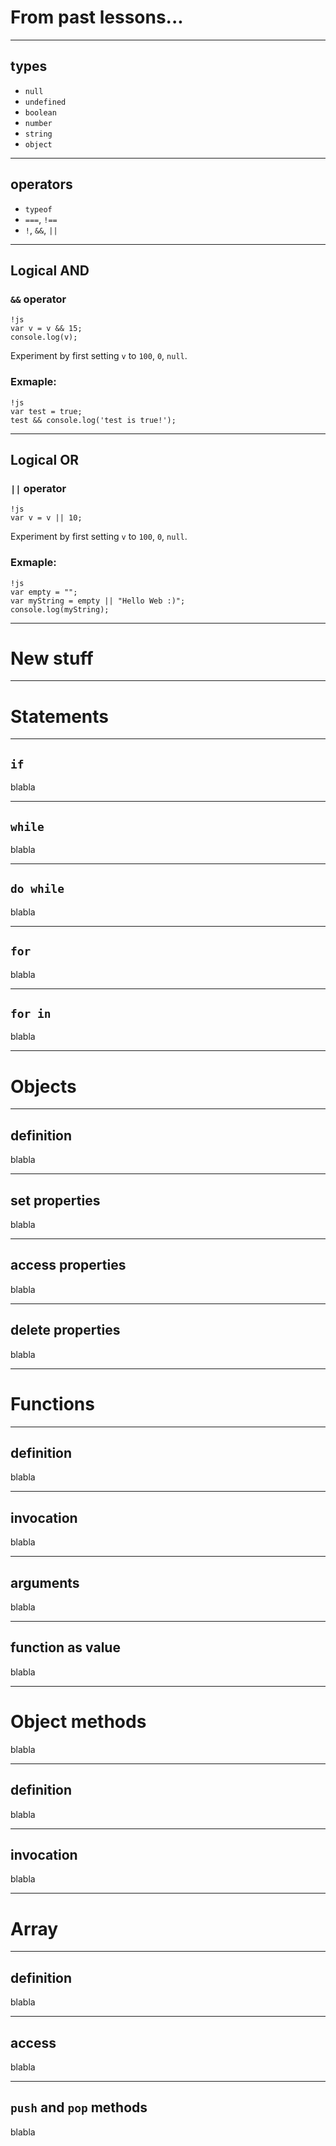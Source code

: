 # From past lessons...

- - -
## types

* `null`
* `undefined`
* `boolean`
* `number`
* `string`
* `object`

- - -
## operators

* `typeof`
* `===`, `!==`
* `!`, `&&`, `||`

- - -
## Logical AND

### `&&` operator
    
    !js
    var v = v && 15;
    console.log(v);

Experiment by first setting `v` to `100`, `0`, `null`.

### Exmaple:

    !js
    var test = true;
    test && console.log('test is true!');

- - -
## Logical OR

### `||` operator
    
    !js
    var v = v || 10;

Experiment by first setting `v` to `100`, `0`, `null`.

### Exmaple:

    !js
    var empty = "";
    var myString = empty || "Hello Web :)";
    console.log(myString);

- - -

# New stuff

- - -

# Statements

- - -
## `if`

blabla
- - -
## `while`

blabla
- - -
## `do while`

blabla
- - -
## `for`

blabla
- - -
## `for in`

blabla
- - -
# Objects

- - -
## definition

blabla
- - -
## set properties

blabla
- - -
## access properties

blabla
- - -
## delete properties

blabla
- - -
# Functions

- - -
## definition

blabla
- - -
## invocation

blabla
- - -
## arguments

blabla
- - -
## function as value

blabla
- - -
# Object methods

blabla
- - -
## definition

blabla
- - -
## invocation

blabla
- - -
# Array

- - -
## definition

blabla
- - -
## access

blabla
- - -
## `push` and `pop` methods

blabla




